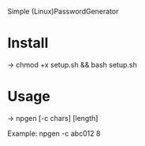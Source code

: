 Simple (Linux)PasswordGenerator

# Install
-> chmod +x setup.sh && bash setup.sh
 
# Usage
-> npgen [-c chars] [length]

Example:
  npgen -c abc012 8


